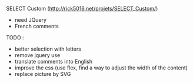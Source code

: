 SELECT Custom (http://rick5016.net/projets/SELECT_Custom/)

- need JQuery
- French comments

TODO :
- better selection with letters
- remove jquery use
- translate comments into English
- improve the css (use flex, find a way to adjust the width of the content)
- replace picture by SVG
